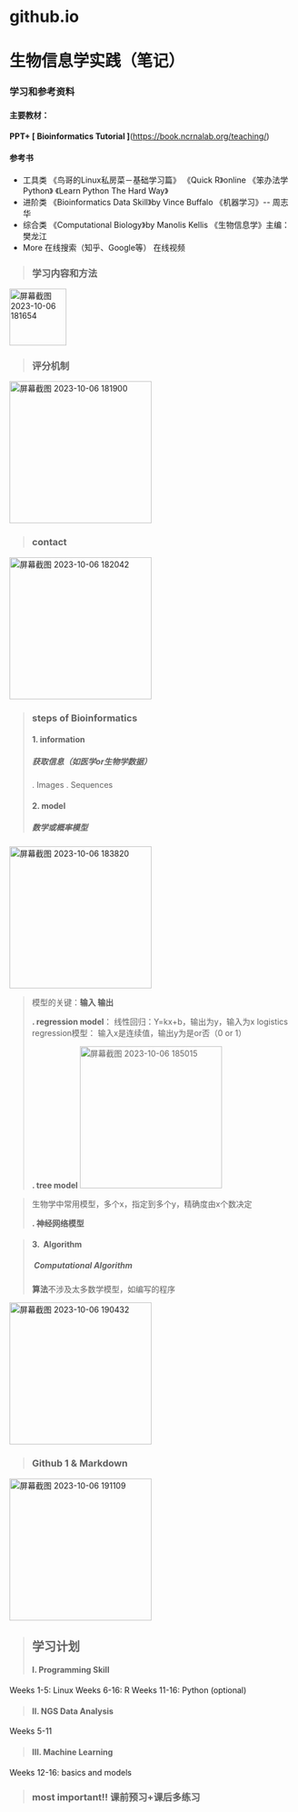 # github.io
# 生物信息学实践（笔记）

### 学习和参考资料
#### 主要教材：
  **PPT+ [ Bioinformatics Tutorial ]**(https://book.ncrnalab.org/teaching/)
 
 #### 参考书
 - 工具类
   《鸟哥的Linux私房菜－基础学习篇》
   《Quick R》online
   《笨办法学 Python》
   《Learn Python The Hard Way》
 - 进阶类
    《Bioinformatics Data Skill》by Vince Buffalo
    《机器学习》-- 周志华
 - 综合类
    《Computational Biology》by Manolis Kellis
    《生物信息学》主编：樊龙江
 - More
  在线搜索（知乎、Google等）
  在线视频
  
 >### **学习内容和方法**
 <img width="100" alt="屏幕截图 2023-10-06 181654" src="https://github.com/kwsekds/kawushaer.github.io/assets/146935401/c7924f63-3feb-47ff-ba58-3b2eadc4ab13">

 
 
 >### **评分机制**
<img width="250" alt="屏幕截图 2023-10-06 181900" src="https://github.com/kwsekds/kawushaer.github.io/assets/146935401/76b2bda1-0036-40bd-9885-a984a1ca4b15">




 >### **contact**
 <img width="250" alt="屏幕截图 2023-10-06 182042" src="https://github.com/kwsekds/kawushaer.github.io/assets/146935401/c88e38e4-e29c-40cc-8ae8-ae8b1e4e0496">

 
 
 >### **steps of Bioinformatics**
 >#### **1. information**
 >#####  获取信息（如医学or生物学数据）
 >. Images
 >. Sequences
 >#### **2. model**
 >##### 数学或概率模型
 <img width="250" alt="屏幕截图 2023-10-06 183820" src="https://github.com/kwsekds/kawushaer.github.io/assets/146935401/51767e62-f2b1-4f24-8249-00255d213c55">

 
 >模型的关键：**输入 输出**
 >
 >**. regression model**：
 >    线性回归：Y=kx+b，输出为y，输入为x
 >    logistics regression模型： 输入x是连续值，输出y为是or否（0 or 1）
 >    
 >**. tree model**
 > <img width="250" alt="屏幕截图 2023-10-06 185015" src="https://github.com/kwsekds/kawushaer.github.io/assets/146935401/a643d5fa-451a-4325-b7f3-24a37c5428e5">

 
 >  生物学中常用模型，多个x，指定到多个y，精确度由x个数决定
 >  
 >  **. 神经网络模型**
 >  
 
 
 
 
 >#### **3.  Algorithm**
 >#####  Computational Algorithm
 >**算法**不涉及太多数学模型，如编写的程序

<img width="250" alt="屏幕截图 2023-10-06 190432" src="https://github.com/kwsekds/kawushaer.github.io/assets/146935401/d3b5956d-39ed-4205-aed7-5e69febf8a3d">




>### **Github 1 & Markdown**

<img width="250" alt="屏幕截图 2023-10-06 191109" src="https://github.com/kwsekds/kawushaer.github.io/assets/146935401/f3d02397-d2eb-42de-8f96-c080ea064f67">



>## **学习计划**
 >#### I. Programming Skill
Weeks 1-5: Linux
Weeks 6-16: R
Weeks 11-16: Python (optional)
>#### II. NGS Data Analysis 
Weeks 5-11
>#### III. Machine Learning
Weeks 12-16: basics and models

>### most important!! 课前预习+课后多练习
